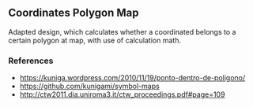 ## Coordinates Polygon Map
Adapted design, which calculates whether a coordinated belongs to a certain polygon at map, with use of calculation math.

### References
* https://kuniga.wordpress.com/2010/11/19/ponto-dentro-de-poligono/
* https://github.com/kunigami/symbol-maps
* http://ctw2011.dia.uniroma3.it/ctw_proceedings.pdf#page=109
